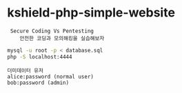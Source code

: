 # kshield-php-simple-website
```
 Secure Coding Vs Pentesting
    안전한 코딩과 모의해킹을 실습해보자
```

```bash
mysql -u root -p < database.sql
php -S localhost:4444
```
```
더미데이터 유저
alice:password (normal user)
bob:password (admin)
```



